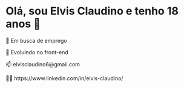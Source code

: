 <h1>Olá, sou Elvis Claudino e tenho 18 anos 👋</h1>

<p>🔭 Em busca de emprego</p>
<p>🌱 Evoluindo no front-end</p>
<p>📫 elvisclaudino6@gmail.com</p>
<p>🧑‍💼 https://www.linkedin.com/in/elvis-claudino/</p>
